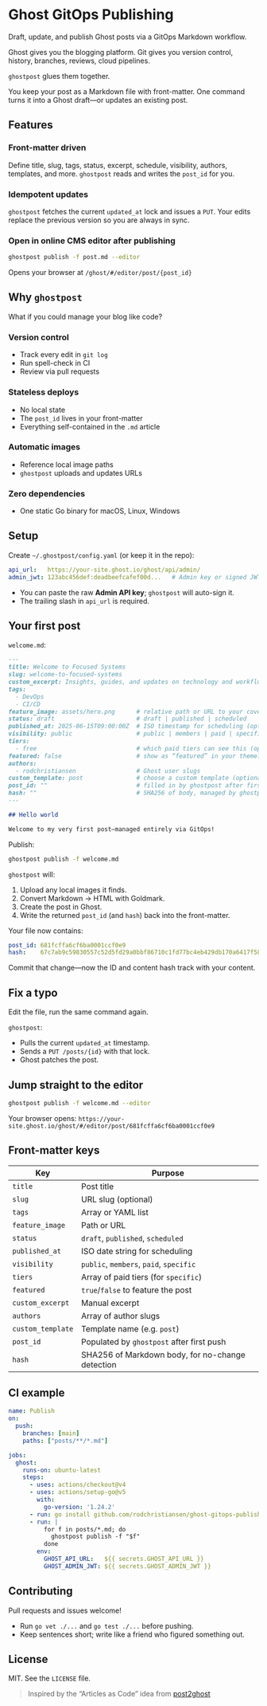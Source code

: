 # Ghost GitOps Publishing

Draft, update, and publish Ghost posts via a GitOps Markdown workflow.

Ghost gives you the blogging platform.
Git gives you version control, history, branches, reviews, cloud pipelines.

`ghostpost` glues them together.

You keep your post as a Markdown file with front-matter.
One command turns it into a Ghost draft—or updates an existing post.

## Features

### Front-matter driven

Define title, slug, tags, status, excerpt, schedule, visibility, authors, templates, and more.
`ghostpost` reads and writes the `post_id` for you.

### Idempotent updates

`ghostpost` fetches the current `updated_at` lock and issues a `PUT`.
Your edits replace the previous version so you are always in sync.

### Open in online CMS editor after publishing

```bash
ghostpost publish -f post.md --editor
```

Opens your browser at `/ghost/#/editor/post/{post_id}`

## Why `ghostpost`

What if you could manage your blog like code?

### Version control

- Track every edit in `git log`
- Run spell-check in CI
- Review via pull requests

### Stateless deploys

- No local state
- The `post_id` lives in your front-matter
- Everything self-contained in the `.md` article

### Automatic images

- Reference local image paths
- `ghostpost` uploads and updates URLs

### Zero dependencies

- One static Go binary for macOS, Linux, Windows

## Setup

Create `~/.ghostpost/config.yaml` (or keep it in the repo):

```yaml
api_url:   https://your-site.ghost.io/ghost/api/admin/
admin_jwt: 123abc456def:deadbeefcafef00d...   # Admin key or signed JWT
```

- You can paste the raw **Admin API key**; `ghostpost` will auto-sign it.
- The trailing slash in `api_url` is required.

## Your first post

`welcome.md`:

```md
---
title: Welcome to Focused Systems
slug: welcome-to-focused-systems
custom_excerpt: Insights, guides, and updates on technology and workflows
tags:
  - DevOps
  - CI/CD
feature_image: assets/hero.png      # relative path or URL to your cover image
status: draft                       # draft | published | scheduled
published_at: 2025-06-15T09:00:00Z  # ISO timestamp for scheduling (optional)
visibility: public                  # public | members | paid | specific
tiers:
  - free                            # which paid tiers can see this (optional)
featured: false                     # show as “featured” in your theme?
authors:
  - rodchristiansen                 # Ghost user slugs
custom_template: post               # choose a custom template (optional)
post_id: ""                         # filled in by ghostpost after first publish
hash: ""                            # SHA256 of body, managed by ghostpost
---

## Hello world

Welcome to my very first post—managed entirely via GitOps!
```

Publish:

```bash
ghostpost publish -f welcome.md
```

`ghostpost` will:

1. Upload any local images it finds.
2. Convert Markdown → HTML with Goldmark.
3. Create the post in Ghost.
4. Write the returned `post_id` (and `hash`) back into the front-matter.

Your file now contains:

```yaml
post_id: 681fcffa6cf6ba0001ccf0e9
hash:    67c7ab9c59830557c52d5fd29a0bbf86710c1fd77bc4eb429db170a6417f583a
```

Commit that change—now the ID and content hash track with your content.

## Fix a typo

Edit the file, run the same command again.

`ghostpost`:

- Pulls the current `updated_at` timestamp.
- Sends a `PUT /posts/{id}` with that lock.
- Ghost patches the post.

## Jump straight to the editor

```bash
ghostpost publish -f welcome.md --editor
```

Your browser opens:
`https://your-site.ghost.io/ghost/#/editor/post/681fcffa6cf6ba0001ccf0e9`

## Front-matter keys

| Key               | Purpose                                  |
| ----------------- | ---------------------------------------- |
| `title`           | Post title                               |
| `slug`            | URL slug (optional)                      |
| `tags`            | Array or YAML list                       |
| `feature_image`   | Path or URL                              |
| `status`          | `draft`, `published`, `scheduled`        |
| `published_at`    | ISO date string for scheduling           |
| `visibility`      | `public`, `members`, `paid`, `specific`  |
| `tiers`           | Array of paid tiers (for `specific`)     |
| `featured`        | `true`/`false` to feature the post       |
| `custom_excerpt`  | Manual excerpt                           |
| `authors`         | Array of author slugs                    |
| `custom_template` | Template name (e.g. `post`)              |
| `post_id`         | Populated by `ghostpost` after first push|
| `hash`            | SHA256 of Markdown body, for no-change detection  |

## CI example

```yaml
name: Publish
on:
  push:
    branches: [main]
    paths: ["posts/**/*.md"]

jobs:
  ghost:
    runs-on: ubuntu-latest
    steps:
      - uses: actions/checkout@v4
      - uses: actions/setup-go@v5
        with:
          go-version: '1.24.2'
      - run: go install github.com/rodchristiansen/ghost-gitops-publishing/cmd/ghostpost@latest
      - run: |
          for f in posts/*.md; do
            ghostpost publish -f "$f"
          done
        env:
          GHOST_API_URL:   ${{ secrets.GHOST_API_URL }}
          GHOST_ADMIN_JWT: ${{ secrets.GHOST_ADMIN_JWT }}
```

## Contributing

Pull requests and issues welcome!

- Run `go vet ./...` and `go test ./...` before pushing.
- Keep sentences short; write like a friend who figured something out.

## License

MIT. See the `LICENSE` file.

> Inspired by the “Articles as Code” idea from [post2ghost](https://www.how-hard-can-it.be/post2ghost/)
